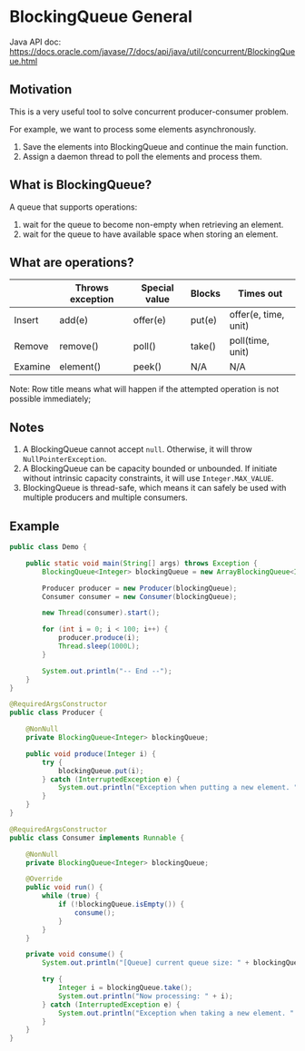 # BlockingQueue General
Java API doc: https://docs.oracle.com/javase/7/docs/api/java/util/concurrent/BlockingQueue.html

## Motivation
This is a very useful tool to solve concurrent producer-consumer problem.

For example, we want to process some elements asynchronously.
1. Save the elements into BlockingQueue and continue the main function.
2. Assign a daemon thread to poll the elements and process them.

## What is BlockingQueue?
A queue that supports operations:
1. wait for the queue to become non-empty when retrieving an element.
2. wait for the queue to have available space when storing an element.

## What are operations?
|         | Throws exception | Special value | Blocks | Times out            |
|---------|------------------|---------------|--------|----------------------|
| Insert  | add(e)           | offer(e)      | put(e) | offer(e, time, unit) |
| Remove  | remove()         | poll()        | take() | poll(time, unit)     |
| Examine | element()        | peek()        | N/A    | N/A                  |

Note: Row title means what will happen if the attempted operation is not possible immediately; 

## Notes
1. A BlockingQueue cannot accept `null`. Otherwise, it will throw `NullPointerException`.
2. A BlockingQueue can be capacity bounded or unbounded.
   If initiate without intrinsic capacity constraints, it will use `Integer.MAX_VALUE`.
3. BlockingQueue is thread-safe, which means it can safely be used with multiple producers and multiple consumers.

## Example
```java
public class Demo {

    public static void main(String[] args) throws Exception {
        BlockingQueue<Integer> blockingQueue = new ArrayBlockingQueue<Integer>(1000);

        Producer producer = new Producer(blockingQueue);
        Consumer consumer = new Consumer(blockingQueue);

        new Thread(consumer).start();

        for (int i = 0; i < 100; i++) {
            producer.produce(i);
            Thread.sleep(1000L);
        }

        System.out.println("-- End --");
    }
}

@RequiredArgsConstructor
public class Producer {

    @NonNull
    private BlockingQueue<Integer> blockingQueue;

    public void produce(Integer i) {
        try {
            blockingQueue.put(i);
        } catch (InterruptedException e) {
            System.out.println("Exception when putting a new element. " + e);
        }
    }
}

@RequiredArgsConstructor
public class Consumer implements Runnable {

    @NonNull
    private BlockingQueue<Integer> blockingQueue;

    @Override
    public void run() {
        while (true) {
            if (!blockingQueue.isEmpty()) {
                consume();
            }
        }
    }

    private void consume() {
        System.out.println("[Queue] current queue size: " + blockingQueue.size());

        try {
            Integer i = blockingQueue.take();
            System.out.println("Now processing: " + i);
        } catch (InterruptedException e) {
            System.out.println("Exception when taking a new element. " + e);
        }
    }
}
```
